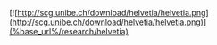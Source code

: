 [![http://scg.unibe.ch/download/helvetia/helvetia.png](http://scg.unibe.ch/download/helvetia/helvetia.png)](%base_url%/research/helvetia)<div class="clear"></div>
